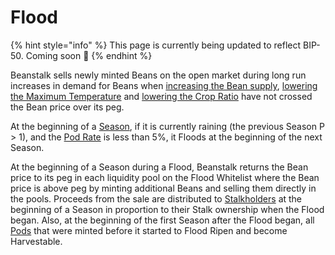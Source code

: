 # Flood

{% hint style="info" %}
This page is currently being updated to reflect BIP-50. Coming soon 🌱
{% endhint %}

Beanstalk sells newly minted Beans on the open market during long run increases in demand for Beans when [increasing the Bean supply](overview.md#bean-supply), [lowering the Maximum Temperature](temperature.md) and [lowering the Crop Ratio](crop-ratio.md) have not crossed the Bean price over its peg.

At the beginning of a [Season](../farm/sun.md), if it is currently raining (the previous Season P > 1), and the [Pod Rate](overview.md#debt-level) is less than 5%, it Floods at the beginning of the next Season.

At the beginning of a Season during a Flood, Beanstalk returns the Bean price to its peg in each liquidity pool on the Flood Whitelist where the Bean price is above peg by minting additional Beans and selling them directly in the pools. Proceeds from the sale are distributed to [Stalkholders](../farm/silo/#the-stalk-system) at the beginning of a Season in proportion to their Stalk ownership when the Flood began. Also, at the beginning of the first Season after the Flood began, all [Pods](../farm/field.md#pods) that were minted before it started to Flood Ripen and become Harvestable.
